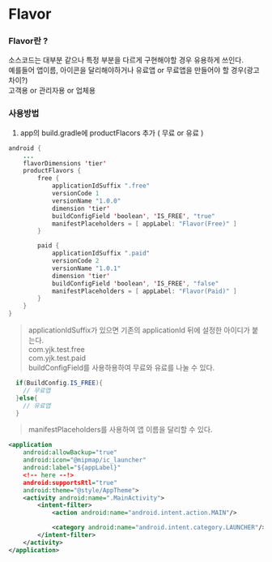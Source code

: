 # Flavor

### Flavor란 ?
소스코드는 대부분 같으나 특정 부분을 다르게 구현해야할 경우 유용하게 쓰인다.<br>
예를들어 앱이름, 아이콘을 달리해야하거나 유료앱 or 무료앱을 만들어야 할 경우(광고차이?) <br>
고객용 or 관리자용 or 업체용 <br>

### 사용방법
1. app의 build.gradle에 productFlacors 추가 ( 무료 or 유료 )
``` java
android {
    ...
    flavorDimensions 'tier'
    productFlavors {
        free {
            applicationIdSuffix ".free"
            versionCode 1
            versionName "1.0.0"
            dimension 'tier'
            buildConfigField 'boolean', 'IS_FREE', "true"
            manifestPlaceholders = [ appLabel: "Flavor(Free)" ]
        }

        paid {
            applicationIdSuffix ".paid"
            versionCode 2
            versionName "1.0.1"
            dimension 'tier'
            buildConfigField 'boolean', 'IS_FREE', "false"
            manifestPlaceholders = [ appLabel: "Flavor(Paid)" ]
        }
    }
}
```
> applicationIdSuffix가 있으면 기존의 applicationId 뒤에 설정한 아이디가 붙는다. <br>
> com.yjk.test.free <br>
> com.yjk.test.paid <br>
> buildConfigField를 사용하용하여 무료와 유료를 나눌 수 있다.

  ``` java
    if(BuildConfig.IS_FREE){
      // 무료앱
    }else{
      // 유료앱
    }
  ```
> manifestPlaceholders를 사용하여 앱 이름을 달리할 수 있다.

  ``` xml
  <application
      android:allowBackup="true"
      android:icon="@mipmap/ic_launcher"
      android:label="${appLabel}"
      <!-- here --!>
      android:supportsRtl="true"
      android:theme="@style/AppTheme">
      <activity android:name=".MainActivity">
          <intent-filter>
              <action android:name="android.intent.action.MAIN"/>

              <category android:name="android.intent.category.LAUNCHER"/>
          </intent-filter>
      </activity>
  </application>
  ```

